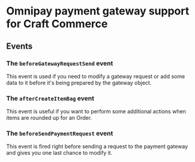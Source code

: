 Omnipay payment gateway support for Craft Commerce
=======================

## Events

### The `beforeGatewayRequestSend` event

This event is used if you need to modify a gateway request or add some data to it before it's being prepared by the gateway object.

### The `afterCreateItemBag` event

This event is useful if you want to perform some additional actions when items are rounded up for an Order.

### The `beforeSendPaymentRequest` event

This event is fired right before sending a request to the payment gateway and gives you one last chance to modify it.